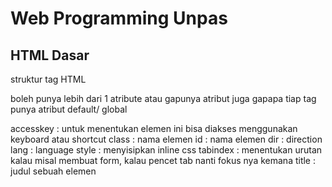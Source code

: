# Web Programming Unpas
## HTML Dasar

struktur tag HTML

<tagName attribute = "value">

boleh punya lebih dari 1 atribute
atau gapunya atribut juga gapapa
tiap tag punya atribut default/ global

accesskey : untuk menentukan elemen ini bisa diakses menggunakan keyboard atau shortcut
class : nama elemen
id : nama elemen
dir : direction
lang : language
style : menyisipkan inline css
tabindex : menentukan urutan kalau misal membuat form, kalau pencet tab nanti fokus nya kemana
title : judul sebuah elemen